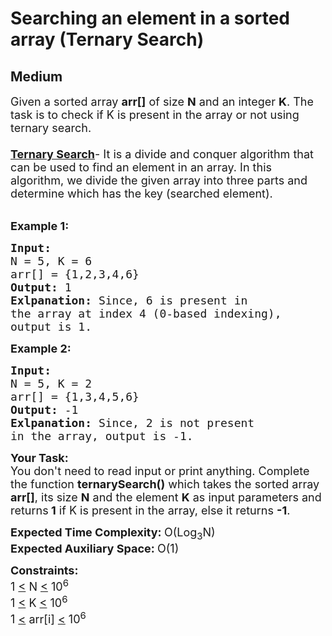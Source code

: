 # Searching an element in a sorted array (Ternary Search)
## Medium 
<div class="problem-statement">
                <p></p><p><span style="font-size:18px">Given a sorted array <strong>arr[]</strong> of size <strong>N</strong> and an integer <strong>K</strong>. The task is to check if K&nbsp;is present in the array or not using ternary search.<br>
<br>
<a href="http://www.geeksforgeeks.org/ternary-search/" target="_blank"><strong>Ternary Search</strong></a>- It is a divide and conquer algorithm that can be used to find an element in an array. In this algorithm, we divide the given array into three parts and determine which has the key (searched element).</span></p>

<p><br>
<span style="font-size:18px"><strong>Example 1:</strong></span></p>

<pre><span style="font-size:18px"><strong>Input:
</strong>N = 5, K = 6
arr[] = {1,2,3,4,6}
<strong>Output: </strong>1<strong>
Exlpanation: </strong>Since, 6 is present in 
the array at index 4 (0-based indexing),
output is 1.</span>
</pre>

<p><span style="font-size:18px"><strong>Example 2:</strong></span></p>

<pre><span style="font-size:18px"><strong>Input:
</strong>N = 5, K = 2
arr[] = {1,3,4,5,6}
<strong>Output: </strong>-1<strong>
Exlpanation: </strong>Since, 2 is not present 
in the array, output is -1.</span>
</pre>

<p><span style="font-size:18px"><strong>Your Task:</strong><br>
You don't need to read input or print anything. Complete the function <strong>ternarySearch()</strong> which takes the sorted array <strong>arr[]</strong>, its size <strong>N</strong> and the element <strong>K</strong> as input parameters&nbsp;and returns<strong> 1</strong> if K&nbsp;is present in the array, else it returns <strong>-1</strong>.&nbsp;</span></p>

<p><span style="font-size:18px"><strong>Expected Time Complexity:&nbsp;</strong>O(Log<sub>3</sub>N)<br>
<strong>Expected Auxiliary Space:&nbsp;</strong>O(1)</span></p>

<p><span style="font-size:18px"><strong>Constraints:</strong><br>
1 <u>&lt;</u>&nbsp;N <u>&lt;</u>&nbsp;10<sup>6</sup><br>
1 <u>&lt;</u>&nbsp;K <u>&lt;</u>&nbsp;10<sup>6</sup><br>
1 <u>&lt;</u>&nbsp;arr[i] <u>&lt;</u>&nbsp;10<sup>6</sup></span></p>
 <p></p>
            </div>